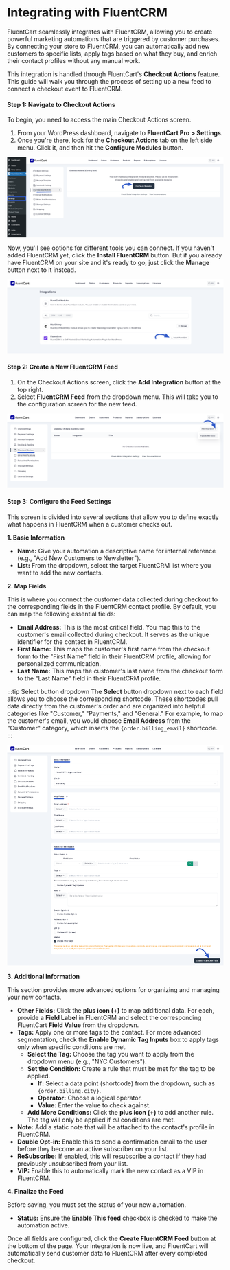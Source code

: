 # Integrating with FluentCRM

FluentCart seamlessly integrates with FluentCRM, allowing you to create powerful marketing automations that are triggered by customer purchases. By connecting your store to FluentCRM, you can automatically add new customers to specific lists, apply tags based on what they buy, and enrich their contact profiles without any manual work.

This integration is handled through FluentCart's **Checkout Actions** feature. This guide will walk you through the process of setting up a new feed to connect a checkout event to FluentCRM.

#### Step 1: Navigate to Checkout Actions

To begin, you need to access the main Checkout Actions screen.

1.  From your WordPress dashboard, navigate to **FluentCart Pro > Settings**.
2.  Once you're there, look for the **Checkout Actions** tab on the left side menu. Click it, and then hit the **Configure Modules** button.

  ![Screenshot of Product Types pricing Page](/guide/public/images/Integrations/checkout-actions-fluentcart.png)

Now, you'll see options for different tools you can connect. If you haven't added FluentCRM yet, click the **Install FluentCRM** button. But if you already have FluentCRM on your site and it's ready to go, just click the **Manage** button next to it instead.

  ![Screenshot of Product Types pricing Page](/guide/public/images/Integrations/install-fluentCrm.png)

#### Step 2: Create a New FluentCRM Feed

1.  On the Checkout Actions screen, click the **Add Integration** button at the top right.
2.  Select **FluentCRM Feed** from the dropdown menu. This will take you to the configuration screen for the new feed.

  ![Screenshot of Product Types pricing Page](/guide/public/images/Integrations/add-integration.png)

#### Step 3: Configure the Feed Settings

This screen is divided into several sections that allow you to define exactly what happens in FluentCRM when a customer checks out.

**1. Basic Information**

* **Name:** Give your automation a descriptive name for internal reference (e.g., "Add New Customers to Newsletter").
* **List:** From the dropdown, select the target FluentCRM list where you want to add the new contacts.

**2. Map Fields**

This is where you connect the customer data collected during checkout to the corresponding fields in the FluentCRM contact profile. By default, you can map the following essential fields:

* **Email Address:** This is the most critical field. You map this to the customer's email collected during checkout. It serves as the unique identifier for the contact in FluentCRM.
* **First Name:** This maps the customer's first name from the checkout form to the "First Name" field in their FluentCRM profile, allowing for personalized communication.
* **Last Name:** This maps the customer's last name from the checkout form to the "Last Name" field in their FluentCRM profile.

:::tip Select button dropdown
The **Select** button dropdown next to each field allows you to choose the corresponding shortcode. These shortcodes pull data directly from the customer's order and are organized into helpful categories like "Customer," "Payments," and "General." For example, to map the customer's email, you would choose **Email Address** from the "Customer" category, which inserts the `{order.billing_email}` shortcode.
:::

  ![Screenshot of Product Types pricing Page](/guide/public/images/Integrations/fluentcrm-integration-feed.png)

**3. Additional Information**

This section provides more advanced options for organizing and managing your new contacts.

* **Other Fields:** Click the **plus icon (+)** to map additional data. For each, provide a **Field Label** in FluentCRM and select the corresponding FluentCart **Field Value** from the dropdown.
* **Tags:** Apply one or more tags to the contact. For more advanced segmentation, check the **Enable Dynamic Tag Inputs** box to apply tags only when specific conditions are met.
    * **Select the Tag:** Choose the tag you want to apply from the dropdown menu (e.g., "NYC Customers").
    * **Set the Condition:** Create a rule that must be met for the tag to be applied.
        * **If:** Select a data point (shortcode) from the dropdown, such as `{order.billing.city}`.
        * **Operator:** Choose a logical operator.
        * **Value:** Enter the value to check against.
    * **Add More Conditions:** Click the **plus icon (+)** to add another rule. The tag will only be applied if *all* conditions are met.
* **Note:** Add a static note that will be attached to the contact's profile in FluentCRM.
* **Double Opt-in:** Enable this to send a confirmation email to the user before they become an active subscriber on your list.
* **ReSubscribe:** If enabled, this will resubscribe a contact if they had previously unsubscribed from your list.
* **VIP:** Enable this to automatically mark the new contact as a VIP in FluentCRM.

**4. Finalize the Feed**

Before saving, you must set the status of your new automation.

* **Status:** Ensure the **Enable This feed** checkbox is checked to make the automation active.

Once all fields are configured, click the **Create FluentCRM Feed** button at the bottom of the page. Your integration is now live, and FluentCart will automatically send customer data to FluentCRM after every completed checkout.